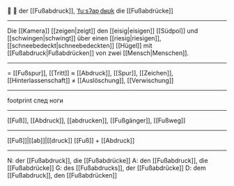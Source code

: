 👣 🔵 der [[Fußabdruck]], [ˈfuːsʔapˌdʁʊk](https://youglish.com/pronounce/Fußabdruck/german)
die [[Fußabdrücke]]

---
Die [[Kamera]] [[zeigen|zeigt]] den [[eisig|eisigen]] [[Südpol]] und [[schwingen|schwingt]] über einen [[riesig|riesigen]], [[schneebedeckt|schneebedeckten]] [[Hügel]] mit [[Fußabdruck|Fußabdrücken]] von zwei [[Mensch|Menschen]].

---
= [[Fußspur]], [[Tritt]]
≈ [[Abdruck]], [[Spur]], [[Zeichen]], [[Hinterlassenschaft]]
≠ [[Auslöschung]], [[Verwischung]]

---
footprint
след ноги

---
[[Fuß]], [[Abdruck]], [[abdrucken]], [[Fußgänger]], [[Fußweg]]

---
[[Fuß]]|[[ab]]|[[druck]]
[[Fuß]] + [[Abdruck]]


---
N: der [[Fußabdruck]], die [[Fußabdrücke]]
A: den [[Fußabdruck]], die [[Fußabdrücke]]
G: des [[Fußabdrucks]], der [[Fußabdrücke]]
D: dem [[Fußabdruck]], den [[Fußabdrücken]]
